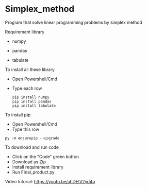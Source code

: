 # Simplex_method
Program that solve linear programming problems by simplex method

Requirement library

- numpy

- pandas

- tabulate

To install all these library

- Open Powershell/Cmd

- Type each row

  ```
  pip install numpy
  pip install pandas
  pip install tabulate
  ```

To install pip:

- Open Powershell/Cmd
- Type this row

```
py -m ensurepip --upgrade
```

To download and run code

- Click on the "Code" green button
- Download as Zip
- Install requirement library
- Run Final_product.py

Video tutorial: https://youtu.be/ahDEIV2yd4o
